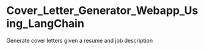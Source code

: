 # Cover_Letter_Generator_Webapp_Using_LangChain
Generate cover letters given a resume and job description
